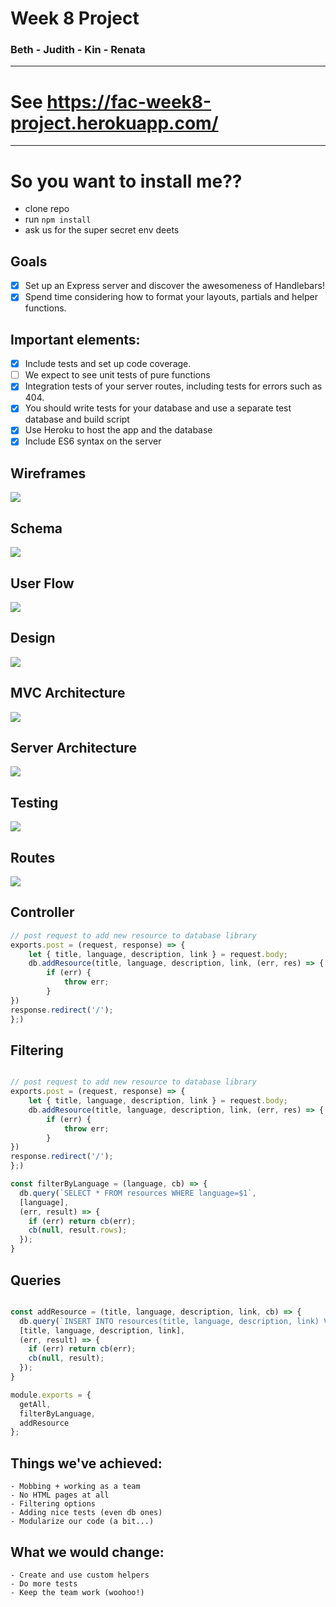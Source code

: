 # Week 8 Project
### Beth - Judith - Kin - Renata

---

# See https://fac-week8-project.herokuapp.com/

---

# So you want to install me??

* clone repo
* run ```npm install```
* ask us for the super secret env deets

## Goals
- [x] Set up an Express server and discover the awesomeness of Handlebars! <br>
- [x] Spend time considering how to format your layouts, partials and helper functions.

## Important elements:

- [x] Include tests and set up code coverage.<br>
- [ ] We expect to see unit tests of pure functions <br>
- [x] Integration tests of your server routes, including tests for errors such as 404.<br>
- [x] You should write tests for your database and use a separate test database and build script<br>
- [x] Use Heroku to host the app and the database<br>
- [x] Include ES6 syntax on the server

## Wireframes

![](https://i.imgur.com/0nqTAPa.jpg)

## Schema

![](https://i.imgur.com/Sz6dxdQ.png)

## User Flow

![](https://i.imgur.com/3dd2qri.jpg)

## Design

![](https://i.imgur.com/H2eRafz.jpg)


## MVC Architecture

![](https://i.imgur.com/oMusr3x.png)


## Server Architecture

![](https://i.imgur.com/o0pik7i.png=200x500)

## Testing

![](https://i.imgur.com/I1gfPT1.png)

## Routes

![](https://i.imgur.com/xpgAqQu.png)


## Controller

```javascript
// post request to add new resource to database library
exports.post = (request, response) => {
    let { title, language, description, link } = request.body;
    db.addResource(title, language, description, link, (err, res) => {
        if (err) {
            throw err;
        }
})
response.redirect('/');
};)
```

## Filtering

```javascript

// post request to add new resource to database library
exports.post = (request, response) => {
    let { title, language, description, link } = request.body;
    db.addResource(title, language, description, link, (err, res) => {
        if (err) {
            throw err;
        }
})
response.redirect('/');
};)

const filterByLanguage = (language, cb) => {
  db.query(`SELECT * FROM resources WHERE language=$1`,
  [language],
  (err, result) => {
    if (err) return cb(err);
    cb(null, result.rows);
  });
}

```

## Queries

```javascript

const addResource = (title, language, description, link, cb) => {
  db.query(`INSERT INTO resources(title, language, description, link) VALUES ($1, $2, $3, $4)`,
  [title, language, description, link],
  (err, result) => {
    if (err) return cb(err);
    cb(null, result);
  });
}

module.exports = {
  getAll,
  filterByLanguage,
  addResource
};

```


## Things we've achieved:

    - Mobbing + working as a team
    - No HTML pages at all
    - Filtering options
    - Adding nice tests (even db ones)
    - Modularize our code (a bit...)

## What we would change:

    - Create and use custom helpers
    - Do more tests
    - Keep the team work (woohoo!)
